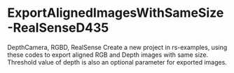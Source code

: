 # ExportAlignedImagesWithSameSize-RealSenseD435
DepthCamera, RGBD, RealSense
Create a new project in rs-examples, using these codes to export aligned RGB and Depth images with same size. Threshold value of depth is also an optional parameter for exported images.
